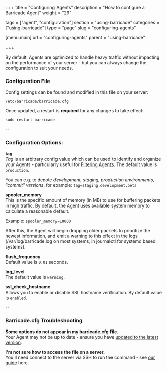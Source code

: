 +++
title = "Configuring Agents"
description = "How to configure a Barricade Agent"
weight = "29"

tags = ["agent", "configuration"]
section = "using-barricade"
categories = ["using-barricade"]
type = "page"
slug = "configuring-agents"

[menu.main]
    url = "configuring-agents"
    parent = "using-barricade"

+++

By default, Agents are optimized to handle heavy traffic without impacting on the performance of your server - but you can always change the configuration to suit your needs.

### Configuration File

Config settings can be found and modified in this file on your server: 

`/etc/barricade/barricade.cfg`

Once updated, a restart is **required** for any changes to take effect:

`sudo restart barricade`

--

### Configuration Options:

**tag**  
_Tag_ is an arbitrary config value which can be used to identify and organize your Agents - particularly useful for [Filtering Agents](#tagging-filtering). The default value is `production`.

You can e.g. to denote _development, staging, production environments, "commit" versions_, for example: `tag=staging,development,beta`

**spooler_memory**  
This is the specific amount of memory (in MB) to use for buffering packets in high traffic. By default, the Agent uses available system memory to calculate a reasonable default.

Example: `spooler_memory=10000`

After this, the Agent will begin dropping older packets to prioritize the newest information, and emit a warning to this effect in the logs (/var/log/barricade.log on most systems, in journalctl for systemd based systems).

**flush_frequency**  
Default value is `0.01` seconds.

**log_level**  
The default value is `warning`.

**ssl_check_hostname**  
Allows you to enable or disable SSL hostname verification. By default value is `enabled`.

--

### Barricade.cfg Troubleshooting

**Some options do not appear in my barricade.cfg file.**  
Your Agent may not be up to date - ensure you have [updated to the latest version](#updating-agents).  

**I'm not sure how to access the file on a server.**  
You'll need connect to the server via SSH to run the command - see [our guide](https://docs.barricade.io/getting-started/#running-commands) here.
